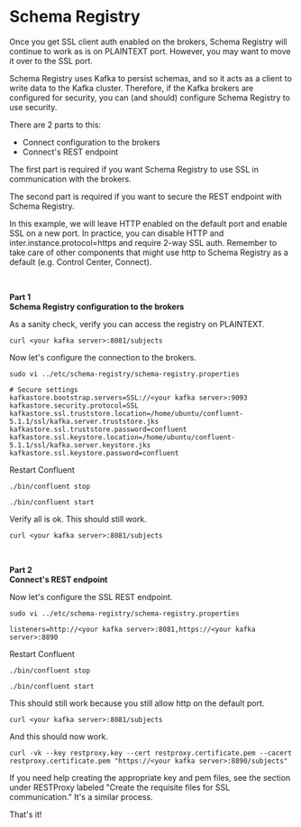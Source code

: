 # Schema Registry

Once you get SSL client auth enabled on the brokers, Schema Registry will continue to work as is on PLAINTEXT port. However, you may want to move it over to the SSL port.

Schema Registry uses Kafka to persist schemas, and so it acts as a client to write data to the Kafka cluster. Therefore, if the Kafka brokers are configured for security, you can (and should) configure Schema Registry to use security.

There are 2 parts to this:

- Connect configuration to the brokers
- Connect's REST endpoint

The first part is required if you want Schema Registry to use SSL in communication with the brokers.

The second part is required if you want to secure the REST endpoint with Schema Registry.

In this example, we will leave HTTP enabled on the default port and enable SSL on a new port. In practice, you can disable HTTP and inter.instance.protocol=https and require 2-way SSL auth. Remember to take care of other components that might use http to Schema Registry as a default (e.g. Control Center, Connect).

<br/>

**Part 1<br/>
Schema Registry configuration to the brokers**

As a sanity check, verify you can access the registry on PLAINTEXT.

```
curl <your kafka server>:8081/subjects
```

Now let's configure the connection to the brokers.

```
sudo vi ../etc/schema-registry/schema-registry.properties

# Secure settings
kafkastore.bootstrap.servers=SSL://<your kafka server>:9093
kafkastore.security.protocol=SSL
kafkastore.ssl.truststore.location=/home/ubuntu/confluent-5.1.1/ssl/kafka.server.truststore.jks
kafkastore.ssl.truststore.password=confluent
kafkastore.ssl.keystore.location=/home/ubuntu/confluent-5.1.1/ssl/kafka.server.keystore.jks
kafkastore.ssl.keystore.password=confluent
```

Restart Confluent

```
./bin/confluent stop

./bin/confluent start
```

Verify all is ok. This should still work.

```
curl <your kafka server>:8081/subjects
```

<br/>

**Part 2<br/>
Connect's REST endpoint**

Now let's configure the SSL REST endpoint.

```
sudo vi ../etc/schema-registry/schema-registry.properties

listeners=http://<your kafka server>:8081,https://<your kafka server>:8890
```

Restart Confluent

```
./bin/confluent stop

./bin/confluent start
```

This should still work because you still allow http on the default port.

```
curl <your kafka server>:8081/subjects
```

And this should now work.

```
curl -vk --key restproxy.key --cert restproxy.certificate.pem --cacert restproxy.certificate.pem "https://<your kafka server>:8890/subjects"
```

If you need help creating the appropriate key and pem files, see the section under RESTProxy labeled "Create the requisite files for SSL communication." It's a similar process.

That's it!
